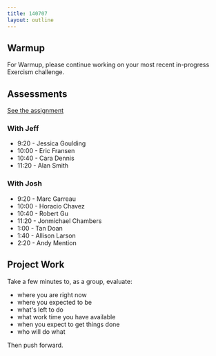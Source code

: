 ```yaml
---
title: 140707
layout: outline
---
```


## Warmup

For Warmup, please continue working on your most recent in-progress Exercism
challenge.

## Assessments

[See the assignment](http://tutorials.jumpstartlab.com/academy/assessments/scrabble.html)

### With Jeff

* 9:20 - Jessica Goulding
* 10:00 - Eric Fransen
* 10:40 - Cara Dennis
* 11:20 - Alan Smith

### With Josh

* 9:20 - Marc Garreau
* 10:00 - Horacio Chavez
* 10:40 - Robert Gu
* 11:20 - Jonmichael Chambers
* 1:00 - Tan Doan
* 1:40 - Allison Larson
* 2:20 - Andy Mention

## Project Work

Take a few minutes to, as a group, evaluate:

* where you are right now
* where you expected to be
* what's left to do
* what work time you have available
* when you expect to get things done
* who will do what

Then push forward.
